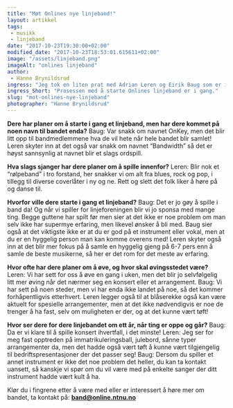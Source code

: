 ```yaml
---
title: "Møt Onlines nye linjeband!"
layout: artikkel 
tags: 
 - musikk
 - linjeband
date: "2017-10-23T19:30:00+02:00"
modified_date: "2017-10-23T18:53:01.615611+02:00"
image: "/assets/linjeband.png"
imageAlt: "onlines linjeband"
author:
 - Hanne Brynildsrud
ingress: "Jeg tok en liten prat med Adrian Leren og Eirik Baug som er i gang med å starte opp et eget linjeband til linjeforeningen. Foreløpig har de gitar og bass i bandet, men ser etter noen entusiastiske hobbymusikere som ønsker å bli med på dette prosjektet."
ingress_Short: "Prosessen med å starte Onlines linjeband er i gang."
slug: "mot-onlines-nye-linjeband"
photographer: "Hanne Brynildsrud"
---
```

**Dere har planer om å starte i gang et linjeband, men har dere kommet på noen navn til bandet enda?**
Baug: Var snakk om navnet OnKey, men det blir litt opp til bandmedlemmene hva de vil hete når hele bandet blir samlet! Leren skyter inn at det også var snakk om navnet “Bandwidth” så det er høyst sannsynlig at navnet blir et slags ordspill.

**Hva slags sjanger har dere planer om å spille innenfor?**
Leren: Blir nok et “rølpeband” i tro forstand, her snakker vi om alt fra blues, rock og pop, i tillegg til diverse coverlåter i ny og ne. Rett og slett det folk liker å høre på og danse til.

**Hvorfor ville dere starte i gang et linjeband?**
Baug: Det er jo gøy å spille i band da! Og når vi spiller for linjeforeningen blir vi jo sponsa med mange ting.
Begge guttene har spilt før men sier at det ikke er noe problem om man selv ikke har supermye erfaring, men likevel ønsker å bli med. Baug sier også at det viktigste ikke er at du er god på et instrument eller vokal, men at du er en hyggelig person man kan komme overens med! Leren skyter også inn at det blir mer fokus på å samle en hyggelig gjeng på 6-7 pers enn å samle de beste musikerne, så her er det rom for det meste av erfaring.

**Hvor ofte har dere planer om å øve, og hvor skal øvingsstedet være?**
Leren: Vi har sett for oss å øve en gang i uken, men det blir jo selvfølgelig litt mer øving når det nærmer seg en konsert eller et arrangement. Baug: Vi har sett på noen steder, men vi har enda ikke landet på noe, så det kommer forhåpentligvis etterhvert.
Leren legger også til at blåserekke også kan være aktuelt for spesielle arrangementer, men at det ikke nødvendigvis er noe de trenger å ha fast, selv om muligheten er der, og at det kunne vært tøft!

**Hvor ser dere for dere linjebandet om ett år, når ting er oppe og går?**
Baug: Da er vi klare til å spille konsert ihvertfall, i det minste! Leren: Jeg ser for meg fast opptreden på immatrikuleringsball, julebord, sånne typer arrangementer da, men det hadde også vært tøft å kunne vært tilgjengelig til bedriftspresentasjoner der det passer seg! Baug: Dersom du spiller et annet instrument er ikke det noe problem det heller, du kan ta kontakt uansett, så kanskje vi spør om du vil være med på enkelte sanger der ditt instrument hadde vært kult å ha.

Klør du i fingrene etter å være med eller er interessert å høre mer om bandet, ta kontakt på:  **band@online.ntnu.no**